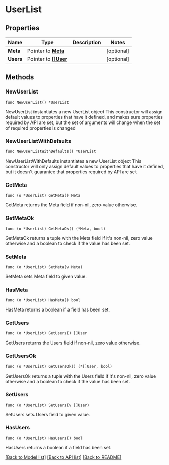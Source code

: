 # UserList

## Properties

Name | Type | Description | Notes
------------ | ------------- | ------------- | -------------
**Meta** | Pointer to [**Meta**](Meta.md) |  | [optional] 
**Users** | Pointer to [**[]User**](User.md) |  | [optional] 

## Methods

### NewUserList

`func NewUserList() *UserList`

NewUserList instantiates a new UserList object
This constructor will assign default values to properties that have it defined,
and makes sure properties required by API are set, but the set of arguments
will change when the set of required properties is changed

### NewUserListWithDefaults

`func NewUserListWithDefaults() *UserList`

NewUserListWithDefaults instantiates a new UserList object
This constructor will only assign default values to properties that have it defined,
but it doesn't guarantee that properties required by API are set

### GetMeta

`func (o *UserList) GetMeta() Meta`

GetMeta returns the Meta field if non-nil, zero value otherwise.

### GetMetaOk

`func (o *UserList) GetMetaOk() (*Meta, bool)`

GetMetaOk returns a tuple with the Meta field if it's non-nil, zero value otherwise
and a boolean to check if the value has been set.

### SetMeta

`func (o *UserList) SetMeta(v Meta)`

SetMeta sets Meta field to given value.

### HasMeta

`func (o *UserList) HasMeta() bool`

HasMeta returns a boolean if a field has been set.

### GetUsers

`func (o *UserList) GetUsers() []User`

GetUsers returns the Users field if non-nil, zero value otherwise.

### GetUsersOk

`func (o *UserList) GetUsersOk() (*[]User, bool)`

GetUsersOk returns a tuple with the Users field if it's non-nil, zero value otherwise
and a boolean to check if the value has been set.

### SetUsers

`func (o *UserList) SetUsers(v []User)`

SetUsers sets Users field to given value.

### HasUsers

`func (o *UserList) HasUsers() bool`

HasUsers returns a boolean if a field has been set.


[[Back to Model list]](../README.md#documentation-for-models) [[Back to API list]](../README.md#documentation-for-api-endpoints) [[Back to README]](../README.md)


